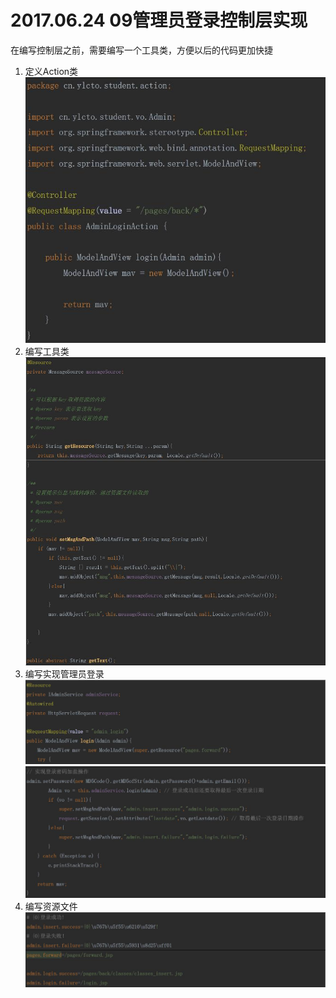 # 2017.06.24 09管理员登录控制层实现
在编写控制层之前，需要编写一个工具类，方便以后的代码更加快捷  

1. 定义Action类  
	![](../images/23.jpg)  
1. 编写工具类  
	![](../images/24.jpg)  
1. 编写实现管理员登录
	![](../images/25.jpg)  
	![](../images/26.jpg)  
1. 编写资源文件
	![](../images/27.jpg)  